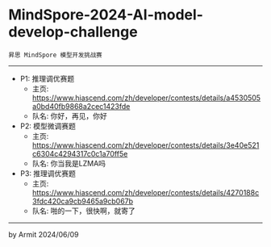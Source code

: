# MindSpore-2024-AI-model-develop-challenge

    昇思 MindSpore 模型开发挑战赛

----

- P1: 推理调优赛题
  - 主页: https://www.hiascend.com/zh/developer/contests/details/a4530505a0bd40fb9868a2cec1423fde
  - 队名: 你好，再见，你好  
- P2: 模型微调赛题
  - 主页: https://www.hiascend.com/zh/developer/contests/details/3e40e521c6304c4294317c0c1a70ff5e
  - 队名: 你当我是LZMA吗  
- P3: 推理调优赛题
  - 主页: https://www.hiascend.com/zh/developer/contests/details/4270188c3fdc420ca9cb9465a9cb067b
  - 队名: 啪的一下，很快啊，就寄了   

----
by Armit
2024/06/09
